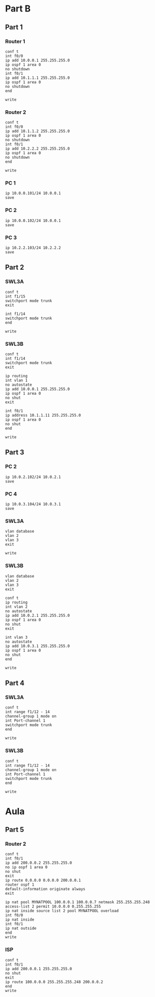 # Part B 

## Part 1

### Router 1
```
conf t
int f0/0
ip add 10.0.0.1 255.255.255.0
ip ospf 1 area 0
no shutdown
int f0/1
ip add 10.1.1.1 255.255.255.0
ip ospf 1 area 0
no shutdown
end

write
```

### Router 2
```
conf t
int f0/0
ip add 10.1.1.2 255.255.255.0
ip ospf 1 area 0
no shutdown
int f0/1
ip add 10.2.2.2 255.255.255.0
ip ospf 1 area 0
no shutdown
end

write
```

### PC 1
```
ip 10.0.0.101/24 10.0.0.1
save
```

### PC 2
```
ip 10.0.0.102/24 10.0.0.1
save
```

### PC 3
```
ip 10.2.2.103/24 10.2.2.2
save
```

## Part 2

### SWL3A

```
conf t
int f1/15
switchport mode trunk
exit 

int f1/14
switchport mode trunk
end

write
```

### SWL3B

```
conf t
int f1/14
switchport mode trunk
exit

ip routing
int vlan 1
no autostate
ip add 10.0.0.1 255.255.255.0
ip ospf 1 area 0
no shut
exit

int f0/1
ip address 10.1.1.11 255.255.255.0
ip ospf 1 area 0
no shut
end 

write
```

## Part 3

### PC 2

```
ip 10.0.2.102/24 10.0.2.1
save
```

### PC 4

```
ip 10.0.3.104/24 10.0.3.1
save
```

### SWL3A
```
vlan database
vlan 2
vlan 3
exit

write
```



### SWL3B
```
vlan database
vlan 2
vlan 3
exit

conf t
ip routing
int vlan 2
no autostate
ip add 10.0.2.1 255.255.255.0
ip ospf 1 area 0
no shut
exit

int vlan 3
no autostate
ip add 10.0.3.1 255.255.255.0
ip ospf 1 area 0
no shut
end

write
``` 

## Part 4

### SWL3A
``` 
conf t
int range f1/12 - 14
channel-group 1 mode on
int Port-channel 1
switchport mode trunk
end

write
``` 

### SWL3B
``` 
conf t
int range f1/12 - 14
channel-group 1 mode on
int Port-channel 1
switchport mode trunk
end

write
``` 


# Aula

## Part 5

### Router 2

```
conf t
int f0/1
ip add 200.0.0.2 255.255.255.0
no ip ospf 1 area 0
no shut
exit
ip route 0.0.0.0 0.0.0.0 200.0.0.1
router ospf 1
default-information originate always
exit

ip nat pool MYNATPOOL 100.0.0.1 100.0.0.7 netmask 255.255.255.248
access-list 2 permit 10.0.0.0 0.255.255.255
ip nat inside source list 2 pool MYNATPOOL overload
int f0/0
ip nat inside
int f0/1
ip nat outside
end
write
```

### ISP

```
conf t
int f0/1
ip add 200.0.0.1 255.255.255.0
no shut
exit
ip route 100.0.0.0 255.255.255.248 200.0.0.2
end
write
```
